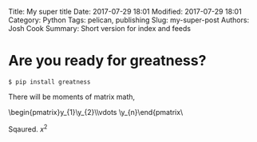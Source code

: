 Title: My super title
Date: 2017-07-29 18:01
Modified: 2017-07-29 18:01
Category: Python
Tags: pelican, publishing
Slug: my-super-post
Authors: Josh Cook 
Summary: Short version for index and feeds

# Are you ready for greatness?

    $ pip install greatness
There will be moments of matrix math, 

\begin{pmatrix}y_{1}\\y_{2}\\\vdots \\y_{n}\end{pmatrix\

Sqaured. 
$x^2$
